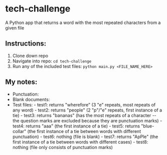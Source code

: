 # tech-challenge
A Python app that returns a word with the most repeated characters from a given file

## Instructions:
1. Clone down repo
2. Navigate into repo: 
``cd tech-challenge``
3. Run any of the included test files: 
``python main.py <FILE_NAME_HERE>``

## My notes:
- Punctuation:
- Blank documents:
- Test files:
        - test1: returns "wherefore" (3 "e" repeats, most repeats of any word)
        - test2: returns "people" (2 "p"/"e" repeats, first instance of a tie)
        - test3: returns "bananas" (has the most repeats of a character -- the question marks are excluded because they are punctuation marks)
        - test4: returns "aaa" (the first instance of a tie)
        - test5: returns "blue-collar" (the first instance of a tie between words with different punctuation)
        - test6: nothing (file is blank) 
        - test7: returns "ApPle" (the first instance of a tie between words with different cases)
        - test8: nothing (file only consists of punctuation marks)
